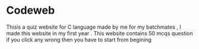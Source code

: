 # Codeweb
Thisis a quiz website for C language made by me for my batchmates , I made this website in my first year .
This website contains 50 mcqs question if you click any wrong then you have to start from begining
